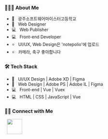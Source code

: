 <h3> 👨🏻‍💻  About Me </h3>

- 🏫 &nbsp; 광주소프트웨어마이스터고등학교
- :art: &nbsp; Web Designer
- 💻 &nbsp; Web Publisher
- 💻 &nbsp; Front-end Developer
- ⭐️ &nbsp; UI/UX, Web Design은 'notepolio'에 업로드
- ⭐️ &nbsp; 카메라, 축구 좋아합니다


<h3>🛠  Tech Stack</h3>

- :art: &nbsp; UI/UX Design | Adobe XD | Figma  
- :art: &nbsp; Web Design | Adobe PS | Adobe IL | Figma 
- 💻 &nbsp; Front-end | Vue | Vuex
- 💻 &nbsp; HTML | CSS | JavaScript | Vue


<h3> 🤝🏻  Connect with Me </h3>

&nbsp; <a href="https://www.instagram.com/rhnrmrme/" target="_blank" rel="noopener noreferrer"><img src="https://img.icons8.com/plasticine/100/000000/instagram-new.png" width="50" /></a>  
